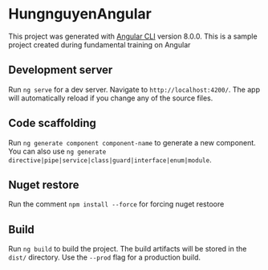 # HungnguyenAngular

This project was generated with [Angular CLI](https://github.com/angular/angular-cli) version 8.0.0. This is a sample project created during fundamental training on Angular

## Development server

Run `ng serve` for a dev server. Navigate to `http://localhost:4200/`. The app will automatically reload if you change any of the source files.

## Code scaffolding

Run `ng generate component component-name` to generate a new component. You can also use `ng generate directive|pipe|service|class|guard|interface|enum|module`.

## Nuget restore

Run the comment `npm install --force` for forcing nuget restoore

## Build

Run `ng build` to build the project. The build artifacts will be stored in the `dist/` directory. Use the `--prod` flag for a production build.

